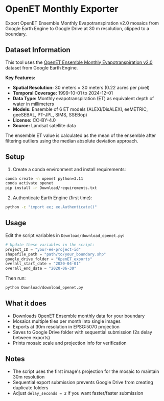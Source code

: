 # OpenET Monthly Exporter

Export OpenET Ensemble Monthly Evapotranspiration v2.0 mosaics from Google Earth Engine to Google Drive at 30 m resolution, clipped to a boundary.

## Dataset Information

This tool uses the [OpenET Ensemble Monthly Evapotranspiration v2.0](https://developers.google.com/earth-engine/datasets/catalog/OpenET_ENSEMBLE_CONUS_GRIDMET_MONTHLY_v2_0#image-properties) dataset from Google Earth Engine.

**Key Features:**
- **Spatial Resolution:** 30 meters × 30 meters (0.22 acres per pixel)
- **Temporal Coverage:** 1999-10-01 to 2024-12-01
- **Data Type:** Monthly evapotranspiration (ET) as equivalent depth of water in millimeters
- **Models:** Ensemble of 6 ET models (ALEXI/DisALEXI, eeMETRIC, geeSEBAL, PT-JPL, SIMS, SSEBop)
- **License:** CC-BY-4.0
- **Source:** Landsat satellite data

The ensemble ET value is calculated as the mean of the ensemble after filtering outliers using the median absolute deviation approach.

## Setup

1. Create a conda environment and install requirements:

```bash
conda create -n openet python=3.11
conda activate openet
pip install -r Download/requirements.txt
```

2. Authenticate Earth Engine (first time):

```bash
python -c "import ee; ee.Authenticate()"
```

## Usage

Edit the script variables in `Download/download_openet.py`:

```python
# Update these variables in the script:
project_ID = "your-ee-project-id"
shapefile_path = "path/to/your_boundary.shp"
google_drive_folder = "OpenET_exports"
overall_start_date = "2020-04-01"
overall_end_date = "2020-06-30"
```

Then run:

```bash
python Download/download_openet.py
```

## What it does

- Downloads OpenET Ensemble monthly data for your boundary
- Mosaics multiple tiles per month into single images
- Exports at 30m resolution in EPSG:5070 projection
- Saves to Google Drive folder with sequential submission (2s delay between exports)
- Prints mosaic scale and projection info for verification

## Notes

- The script uses the first image's projection for the mosaic to maintain 30m resolution
- Sequential export submission prevents Google Drive from creating duplicate folders
- Adjust `delay_seconds = 2` if you want faster/faster submission

